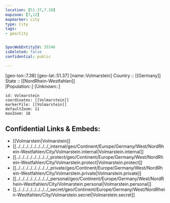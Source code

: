 ```yaml
---
location: [51.37,7.38] 
mapzoom: [7,12] 
mapmarker: city 
type: City
tags:
- geo/City


SpocWebEntityId: 35346
isDeleted: false
confidential: public

---
```

[geo-lon::7.38] 
[geo-lat::51.37] 
[name::Volmarstein] 
Country :: [[Germany]]  
State :: [[NordRhein-Westfahlen]]  
[Population::] 
[Unknown::] 


```leaflet
id: Volmarstein
coordinates: [[Volmarstein]] 
markerFile: [[Volmarstein]] 
defaultZoom: 11 
maxZoom: 18
```


## Confidential Links & Embeds: 
- [[Volmarstein|Volmarstein]]  
- [[../../../../../../../../_internal/geo/Continent/Europe/Germany/West/NordRhein-Westfahlen/City/Volmarstein.internal|Volmarstein.internal]] 
- [[../../../../../../../../_protect/geo/Continent/Europe/Germany/West/NordRhein-Westfahlen/City/Volmarstein.protect|Volmarstein.protect]] 
- [[../../../../../../../../_private/geo/Continent/Europe/Germany/West/NordRhein-Westfahlen/City/Volmarstein.private|Volmarstein.private]] 
- [[../../../../../../../../_personal/geo/Continent/Europe/Germany/West/NordRhein-Westfahlen/City/Volmarstein.personal|Volmarstein.personal]] 
- [[../../../../../../../../_secret/geo/Continent/Europe/Germany/West/NordRhein-Westfahlen/City/Volmarstein.secret|Volmarstein.secret]] 
